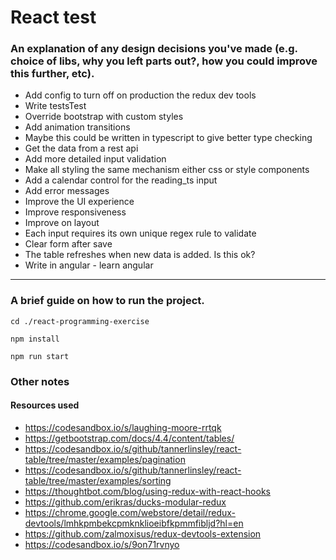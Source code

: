 # React test

### An explanation of any design decisions you've made (e.g. choice of libs, why you left parts out?, how you could improve this further, etc).

- Add config to turn off on production the redux dev tools
- Write testsTest
- Override bootstrap with custom styles
- Add animation transitions
- Maybe this could be written in typescript to give better type checking
- Get the data from a rest api
- Add more detailed input validation
- Make all styling the same mechanism either css or style components
- Add a calendar control for the reading_ts input
- Add error messages
- Improve the UI experience
- Improve responsiveness
- Improve on layout
- Each input requires its own unique regex rule to validate
- Clear form after save
- The table refreshes when new data is added. Is this ok?
- Write in angular - learn angular


-----------
### A brief guide on how to run the project.

```
cd ./react-programming-exercise
```
``` 
npm install
```
``` 
npm run start
```


### Other notes
 #### Resources used
- https://codesandbox.io/s/laughing-moore-rrtqk
- https://getbootstrap.com/docs/4.4/content/tables/
- https://codesandbox.io/s/github/tannerlinsley/react-table/tree/master/examples/pagination
- https://codesandbox.io/s/github/tannerlinsley/react-table/tree/master/examples/sorting
- https://thoughtbot.com/blog/using-redux-with-react-hooks
- https://github.com/erikras/ducks-modular-redux
- https://chrome.google.com/webstore/detail/redux-devtools/lmhkpmbekcpmknklioeibfkpmmfibljd?hl=en
- https://github.com/zalmoxisus/redux-devtools-extension
- https://codesandbox.io/s/9on71rvnyo
